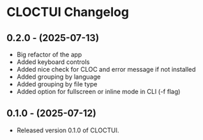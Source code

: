 # CLOCTUI Changelog

## 0.2.0 - (2025-07-13)

- Big refactor of the app
- Added keyboard controls
- Added nice check for CLOC and error message if not installed
- Added grouping by language
- Added grouping by file type
- Added option for fullscreen or inline mode in CLI (-f flag)

## 0.1.0 - (2025-07-12)

- Released version 0.1.0 of CLOCTUI.
